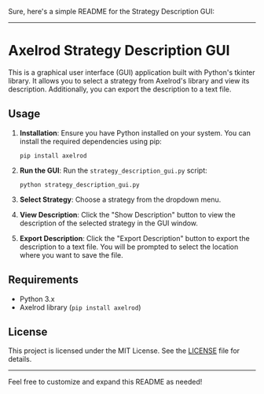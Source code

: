 Sure, here's a simple README for the Strategy Description GUI:

---

# Axelrod Strategy Description GUI

This is a graphical user interface (GUI) application built with Python's tkinter library. It allows you to select a strategy from Axelrod's library and view its description. Additionally, you can export the description to a text file.

## Usage

1. **Installation**: Ensure you have Python installed on your system. You can install the required dependencies using pip:
   ```
   pip install axelrod
   ```

2. **Run the GUI**: Run the `strategy_description_gui.py` script:
   ```
   python strategy_description_gui.py
   ```

3. **Select Strategy**: Choose a strategy from the dropdown menu.

4. **View Description**: Click the "Show Description" button to view the description of the selected strategy in the GUI window.

5. **Export Description**: Click the "Export Description" button to export the description to a text file. You will be prompted to select the location where you want to save the file.

## Requirements

- Python 3.x
- Axelrod library (`pip install axelrod`)

## License

This project is licensed under the MIT License. See the [LICENSE](LICENSE) file for details.

---

Feel free to customize and expand this README as needed!